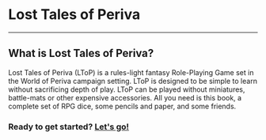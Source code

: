 # Lost Tales of Periva
___
## What is Lost Tales of Periva?

Lost Tales of Periva (LToP) is a rules-light fantasy Role-Playing Game set in the World of Periva campaign setting. LToP is designed to be simple to learn without sacrificing depth of play. LToP can be played without miniatures, battle-mats or other expensive accessories. All you need is this book, a complete set of RPG dice, some pencils and paper, and some friends.

### Ready to get started? [Let's go!](/introduction/)
